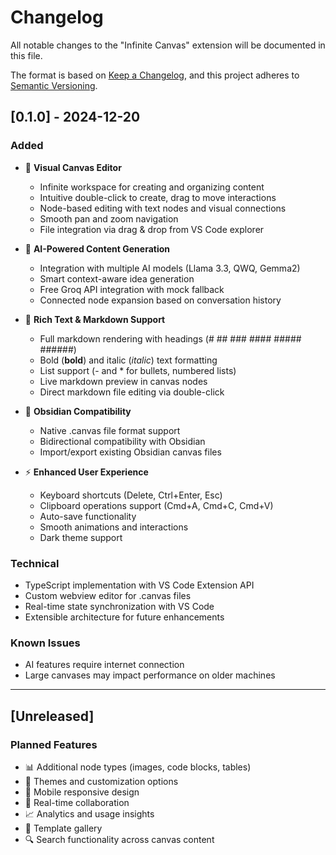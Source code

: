 # Changelog

All notable changes to the "Infinite Canvas" extension will be documented in this file.

The format is based on [Keep a Changelog](https://keepachangelog.com/en/1.0.0/),
and this project adheres to [Semantic Versioning](https://semver.org/spec/v2.0.0.html).

## [0.1.0] - 2024-12-20

### Added
- 🎨 **Visual Canvas Editor**
  - Infinite workspace for creating and organizing content
  - Intuitive double-click to create, drag to move interactions
  - Node-based editing with text nodes and visual connections
  - Smooth pan and zoom navigation
  - File integration via drag & drop from VS Code explorer

- 🤖 **AI-Powered Content Generation**
  - Integration with multiple AI models (Llama 3.3, QWQ, Gemma2)
  - Smart context-aware idea generation
  - Free Groq API integration with mock fallback
  - Connected node expansion based on conversation history

- 📝 **Rich Text & Markdown Support**
  - Full markdown rendering with headings (# ## ### #### ##### ######)
  - Bold (**bold**) and italic (*italic*) text formatting
  - List support (- and * for bullets, numbered lists)
  - Live markdown preview in canvas nodes
  - Direct markdown file editing via double-click

- 🔗 **Obsidian Compatibility**
  - Native .canvas file format support
  - Bidirectional compatibility with Obsidian
  - Import/export existing Obsidian canvas files

- ⚡ **Enhanced User Experience**
  - Keyboard shortcuts (Delete, Ctrl+Enter, Esc)
  - Clipboard operations support (Cmd+A, Cmd+C, Cmd+V)
  - Auto-save functionality
  - Smooth animations and interactions
  - Dark theme support

### Technical
- TypeScript implementation with VS Code Extension API
- Custom webview editor for .canvas files
- Real-time state synchronization with VS Code
- Extensible architecture for future enhancements

### Known Issues
- AI features require internet connection
- Large canvases may impact performance on older machines

---

## [Unreleased]

### Planned Features
- 📊 Additional node types (images, code blocks, tables)
- 🎨 Themes and customization options
- 📱 Mobile responsive design
- 🔄 Real-time collaboration
- 📈 Analytics and usage insights
- 🎯 Template gallery
- 🔍 Search functionality across canvas content
